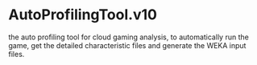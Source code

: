 AutoProfilingTool.v10
=====================

the auto profiling tool for cloud gaming analysis, to automatically run the game, get the detailed characteristic files and generate the WEKA input files.
